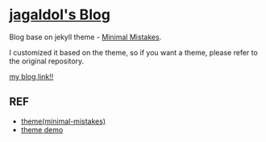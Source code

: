# [jagaldol's Blog](https://jagaldol.github.io/)

Blog base on jekyll theme - [Minimal Mistakes](https://github.com/mmistakes/minimal-mistakes).

I customized it based on the theme, so if you want a theme, please refer to the original repository.

[my blog link!!](https://jagaldol.github.io/)

## REF
* [theme(minimal-mistakes)](https://github.com/mmistakes/minimal-mistakes)
* [theme demo](https://mmistakes.github.io/minimal-mistakes/)
